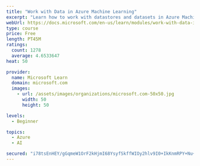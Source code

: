 ```yaml
---
title: "Work with Data in Azure Machine Learning"
excerpt: "Learn how to work with datastores and datasets in Azure Machine Learning."
webUrl: https://docs.microsoft.com/en-us/learn/modules/work-with-data-in-aml/
type: course
price: Free
length: PT45M
ratings:
  count: 1278
  average: 4.6533647
heat: 50

provider:
  name: Microsoft Learn
  domain: microsoft.com
  images:
    - url: /assets/images/organizations/microsoft.com-50x50.jpg
      width: 50
      height: 50

levels:
  - Beginner

topics:
  - Azure
  - AI

secured: "i78tsEnHEY/gGqmeW1OrF2kHjmI68YsyfSkffWIOy2hlv9I0+IkKnmRPY+Nu+ypcrI8+WdjnC11y/9hhhk45YNWahvEk81qShqNL9dXx9VKGAT2RSvJ9jwwJK6MVZ6XwO2GDciE0g0Ad4r1Q4kzX9Sipp3biaXUy2YpdoC1Bokm6Awog5u0wkll0F1ivqAeQH7lG7blD3hrTbvONrjibDb5jufm9qgEzefWvmsAO5bwyxIFi7GavFBBjF093J6iPnLYL9vT/P+XFHvgmh6Zq+BvRr6PgTj5Hl/u5bHsNZY7NhfssfASzZma4r3tAhUaNZ7kD4YNVwIoFV6hQObCbZD9D0/pp5W//8VGfXq7R64XsiunaXJ+bFI8tuYk+sJZqWJNy7NRFnad8722Dmcj5nsH5ckdKFxm6TXFiYokXIyQ=;R/QDg1jDvqOaPaq2TRfZKg=="
---
```


